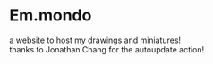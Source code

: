 # Em.mondo
 a website to host my drawings and miniatures! <br>
thanks to Jonathan Chang for the autoupdate action!
